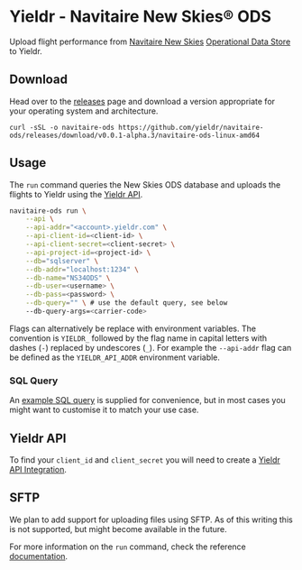 # Yieldr - Navitaire New Skies&reg; ODS

Upload flight performance from [Navitaire New Skies](http://www.navitaire.com/p_new_skies.aspx) [Operational Data Store](http://www.navitaire.com/Styles/Images/PDFs/Data%20Store.pdf) to Yieldr.

## Download

Head over to the [releases](https://github.com/yieldr/navitaire-ods/releases) page and download a version appropriate for your operating system and architecture.

```
curl -sSL -o navitaire-ods https://github.com/yieldr/navitaire-ods/releases/download/v0.0.1-alpha.3/navitaire-ods-linux-amd64
```

## Usage

The `run` command queries the New Skies ODS database and uploads the flights to Yieldr using the [Yieldr API](https://api.yieldr.com/#272b3d39-2dfc-e7fe-7f65-f2cd4d0e841c).

```bash
navitaire-ods run \
	--api \
	--api-addr="<account>.yieldr.com" \
	--api-client-id=<client-id> \
	--api-client-secret=<client-secret> \
	--api-project-id=<project-id> \
	--db="sqlserver" \
	--db-addr="localhost:1234" \
	--db-name="NS34ODS" \
	--db-user=<username> \
	--db-pass=<password> \
	--db-query="" \ # use the default query, see below
	--db-query-args=<carrier-code>
```

Flags can alternatively be replace with environment variables. The convention is `YIELDR_` followed by the flag name in capital letters with dashes (`-`) replaced by undescores (`_`). For example the `--api-addr` flag can be defined as the `YIELDR_API_ADDR` environment variable.

### SQL Query

An [example SQL query](pkg/navitaire/ods/query.sql) is supplied for convenience, but in most cases you might want to customise it to match your use case.

## Yieldr API

To find your `client_id` and `client_secret` you will need to create a [Yieldr API Integration](https://help.yieldr.com/yieldr-api/section-heading/step-2-integrate-with-the-yieldr-api).

## SFTP

We plan to add support for uploading files using SFTP. As of this writing this is not supported, but might become available in the future.

For more information on the `run` command, check the reference [documentation](doc/navitaire-ods_run.md).

